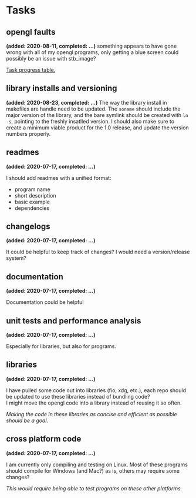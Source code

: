 # Tasks

## opengl faults
__(added: 2020-08-11, completed: ...)__
something appears to have gone wrong with all of my opengl programs, only getting a blue screen
could possibly be an issue with stb_image?

[Task progress table.](./task_table.md)

## library installs and versioning
__(added: 2020-08-23, completed: ...)__
The way the library install in makefiles are handle need to be updated.
The `soname` should include the major version of the library, and the bare symlink
should be created with `ln -s`, pointing to the freshly insatlled version.
I should also make sure to create a minimum viable product for the 1.0 release,
and update the version numbers properly.

## readmes
__(added: 2020-07-17, completed: ...)__

I should add readmes with a unified format:
- program name
- short description
- basic example
- dependencies

## changelogs
__(added: 2020-07-17, completed: ...)__

It could be helpful to keep track of changes?
I would need a version/release system?

## documentation
__(added: 2020-07-17, completed: ...)__

Documentation could be helpful

## unit tests and performance analysis
__(added: 2020-07-17, completed: ...)__

Especially for libraries, but also for programs.

## libraries
__(added: 2020-07-17, completed: ...)__  

I have pulled some code out into libraries (fio, xdg, etc.), each repo should
be updated to use these libraries instead of bundling code?  
I might move the opengl code into a library instead of reusing it so often.  

*Making the code in these libraries as concise and efficient as possible should
be a goal.*

## cross platform code
__(added: 2020-07-17, completed: ...)__

I am currently only compiling and testing on Linux. Most of these programs
should compile for Windows (and Mac?) as is, others may require some changes?  

*This would require being able to test programs on these other platforms.*
